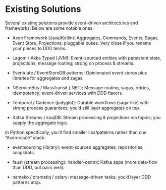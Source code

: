 # Existing Solutions

Several existing solutions provide event-driven architectures and frameworks. Below are some notable ones:

- Axon Framework (Java/Kotlin): Aggregates, Commands, Events, Sagas, Event Store, Projections; pluggable buses. Very close if you rename your pieces to DDD terms.

- Lagom / Akka Typed (JVM): Event-sourced entities with persistent state, projections, message routing; strong on process & streams.

- Eventuate / EventStoreDB patterns: Opinionated event stores plus libraries for aggregates and sagas.

- NServiceBus / MassTransit (.NET): Message routing, sagas, retries, idempotency; event-driven services with DDD flavors.

- Temporal / Cadence (polyglot): Durable workflows (saga-like) with strong process guarantees; you’d still layer aggregates on top.

- Kafka Streams / ksqlDB: Stream processing & projections via topics; you supply the aggregate logic.

In Python specifically, you’ll find smaller libs/patterns rather than one “Axon-scale” stack:

- eventsourcing (library): event-sourced aggregates, repositories, snapshots.

- faust (stream processing): handler-centric Kafka apps (more data-flow than DDD, but pairs well).

- nameko / dramatiq / celery: message-driven tasks; you’d layer DDD patterns atop.